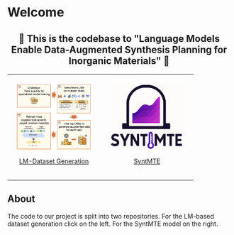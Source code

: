 # Welcome

<div align="center">
  <h2>
    🚀 This is the codebase to "Language Models Enable Data-Augmented
Synthesis Planning for Inorganic Materials" 🤖
  </h2>
  
<table style="border: none; border-collapse: collapse;">
  <tr>
    <td align="center" width="50%" style="border: none; padding: 20px;">
      <a href="https://github.com/janik-j/APIRetroSynthesisFinal" target="_blank">
        <img src="figures/llm_logo.png" alt="Logo" width="170px" height="150px" />
        <p>LM-Dataset Generation</p>
      </a>
    </td>
    <td align="center" width="50%" style="border: none; padding: 20px;">
      <a href="https://github.com/Thorben010/SyntMTE" target="_blank">
        <img src="figures/syntmte_logo.png" alt="Logo" width="170px" height="150px" />
        <p>SyntMTE</p>
      </a>
    </td>
  </tr>
</table>

</div>

## About

The code to our project is split into two repositories. For the LM-based dataset generation click on the left. For the SyntMTE model on the right.
